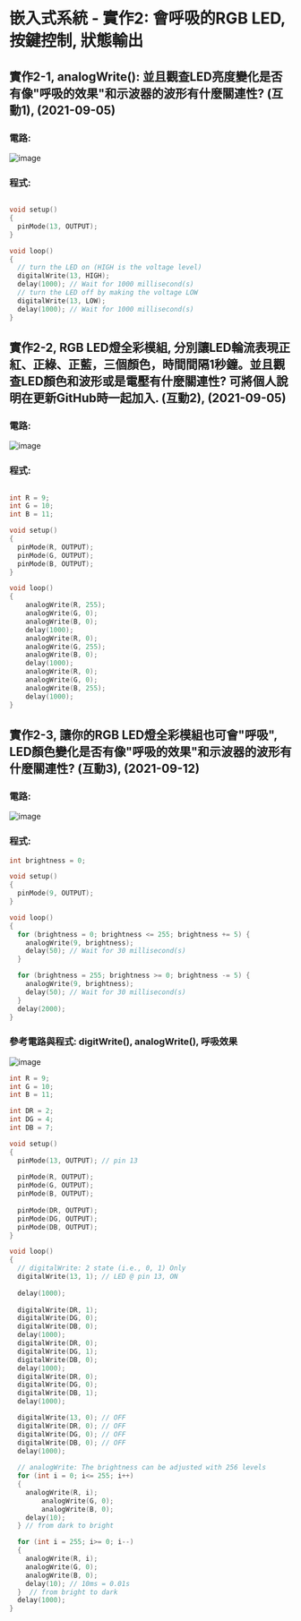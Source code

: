 # 嵌入式系統 - 實作2: 會呼吸的RGB LED,  按鍵控制, 狀態輸出

## 實作2-1, analogWrite(): 並且觀查LED亮度變化是否有像"呼吸的效果"和示波器的波形有什麼關連性? (互動1), (2021-09-05)

### 電路:
![image](https://user-images.githubusercontent.com/89304181/132113065-8d66f2a8-38d7-47c6-a3c5-56d7c54536a2.png)

### 程式:
````C

void setup()
{
  pinMode(13, OUTPUT);
}

void loop()
{
  // turn the LED on (HIGH is the voltage level)
  digitalWrite(13, HIGH);
  delay(1000); // Wait for 1000 millisecond(s)
  // turn the LED off by making the voltage LOW
  digitalWrite(13, LOW);
  delay(1000); // Wait for 1000 millisecond(s)
}

````

## 實作2-2, RGB LED燈全彩模組, 分別讓LED輪流表現正紅、正綠、正藍，三個顏色，時間間隔1秒鐘。並且觀查LED顏色和波形或是電壓有什麼關連性? 可將個人說明在更新GitHub時一起加入. (互動2), (2021-09-05)

### 電路:
![image](https://user-images.githubusercontent.com/89304181/132113030-13751225-740f-4d4b-bdf3-022da9f9302e.png)


### 程式:
```C

int R = 9;
int G = 10;
int B = 11;

void setup()
{
  pinMode(R, OUTPUT);
  pinMode(G, OUTPUT);
  pinMode(B, OUTPUT);  
}

void loop()
{
	analogWrite(R, 255);
	analogWrite(G, 0);
	analogWrite(B, 0);
  	delay(1000);
	analogWrite(R, 0);
	analogWrite(G, 255);
	analogWrite(B, 0);
  	delay(1000);
	analogWrite(R, 0);
	analogWrite(G, 0);
	analogWrite(B, 255);
  	delay(1000);  
}

````

## 實作2-3, 讓你的RGB LED燈全彩模組也可會"呼吸", LED顏色變化是否有像"呼吸的效果"和示波器的波形有什麼關連性? (互動3), (2021-09-12)

### 電路:
![image](https://user-images.githubusercontent.com/89304181/132967785-9e66ebf3-2ef3-4cf1-ba95-2a7d517e977e.png)



### 程式:
````C
int brightness = 0;

void setup()
{
  pinMode(9, OUTPUT);
}

void loop()
{
  for (brightness = 0; brightness <= 255; brightness += 5) {
    analogWrite(9, brightness);
    delay(50); // Wait for 30 millisecond(s)
  }

  for (brightness = 255; brightness >= 0; brightness -= 5) {
    analogWrite(9, brightness);
    delay(50); // Wait for 30 millisecond(s)
  }
  delay(2000);
}

````
### 參考電路與程式: digitWrite(), analogWrite(), 呼吸效果

![image](https://user-images.githubusercontent.com/89304181/132967814-889df6d4-2861-43e4-9443-214d04c0e3fa.png)

````C
int R = 9;
int G = 10;
int B = 11;

int DR = 2;
int DG = 4;
int DB = 7;

void setup()
{
  pinMode(13, OUTPUT); // pin 13
  
  pinMode(R, OUTPUT);
  pinMode(G, OUTPUT);
  pinMode(B, OUTPUT);  
  
  pinMode(DR, OUTPUT);
  pinMode(DG, OUTPUT);
  pinMode(DB, OUTPUT);   
}

void loop()
{
  // digitalWrite: 2 state (i.e., 0, 1) Only
  digitalWrite(13, 1); // LED @ pin 13, ON
  
  delay(1000); 
  
  digitalWrite(DR, 1);
  digitalWrite(DG, 0);
  digitalWrite(DB, 0);
  delay(1000);
  digitalWrite(DR, 0);
  digitalWrite(DG, 1);
  digitalWrite(DB, 0);  
  delay(1000);
  digitalWrite(DR, 0);
  digitalWrite(DG, 0);
  digitalWrite(DB, 1);  
  delay(1000);

  digitalWrite(13, 0); // OFF
  digitalWrite(DR, 0); // OFF
  digitalWrite(DG, 0); // OFF
  digitalWrite(DB, 0); // OFF  
  delay(1000);
  
  // analogWrite: The brightness can be adjusted with 256 levels
  for (int i = 0; i<= 255; i++)
  {
  	analogWrite(R, i);
		analogWrite(G, 0);
		analogWrite(B, 0);
    delay(10);
  } // from dark to bright 

  for (int i = 255; i>= 0; i--)
  {
  	analogWrite(R, i);
	analogWrite(G, 0);
	analogWrite(B, 0);
    delay(10); // 10ms = 0.01s
  }  // from bright to dark
  delay(1000);
}

````

